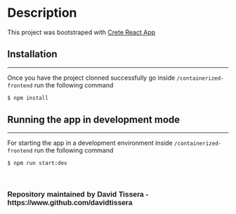 # Description

This project was bootstraped with [Crete React App](https://create-react-app.dev/)
## Installation
---
Once you have the project clonned successfully go inside `/containerized-frontend` run the following command

```bash
$ npm install
```

## Running the app in development mode
---
For starting the app in a development environment inside `/containerized-frontend` run the following command

```bash
$ npm run start:dev
```
</br>
<footer style="font-family: Helvetica">
<h3>
Repository maintained by David Tissera - https://www.github.com/davidtissera
</h3>
</footer>
